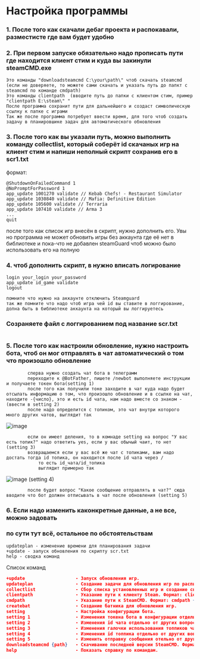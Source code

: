 # Настройка программы
### 1. После того как скачали дебаг проекта и распокавали, разместисте где вам будет удобно
### 2. При первом запуске обязательно надо прописать пути где находится клиент стим и куда вы закинули steamCMD.exe
    Это команды "downloadsteamcmd C:\your\path\" чтоб скачать steamcmd (если не доверяете, то можете сами скачать и указать путь до папкт с steamcmd по команде cmdpath)
    Это команды clientpath  (вводите путь до папки c клиентом стим, пример "clientpath E:\steam\" "
    После программа сохранит пути для дальнейшего и создаст символическую ссылку к папке с играми
    Так же после программа потребует ввести время, для того чтоб создать задачу в планировшике задач для автоматического обновления
### 3. После того как вы указали путь, можно выполнить команду collectlist, который соберёт id скачаных игр на клиент стим и напиши неполный скрипт сохранив его в scr1.txt
формат:
```
@ShutdownOnFailedCommand 1
@NoPromptForPassword 1
app_update 1001270 validate // Kebab Chefs! - Restaurant Simulator
app_update 1030840 validate // Mafia: Definitive Edition
app_update 105600 validate // Terraria
app_update 107410 validate // Arma 3
...
quit
```
после того как список игр внесён в скрипт, нужно дополнить его. Увы но программа не может обновить игры без аккаунта где её нет в библиотеке и пока-что не добавлен steamGuard чтоб можно было использовать его на полную
### 4. чтоб дополнить скрипт, в нужно вписать логирование
```
login your_login your_password
app_update id_game validate
logout
```
    помните что нужно на аккаунте отключить Steamguard
    так же помните что надо чтоб игра чей id вы ставите в логгирование, долна быть в библиотеке аккаунта на который вы логгируетесь 
### Созраняете файл с логгированием под название scr.txt
```
```
### 5. После того как настроили обновление, нужно настроить бота, чтоб он мог отправлять в чат автоматический о том что произошло обновление
```
        сперва нужно создать чат бота в телеграмм
        переходите к @BotFather, пишете /newbot выполняете инструкции и получаете токен бота(setting 1)
        после того как получили токе заходите в чат куда надо будет отсылать информацию о том, что произошло обновление и в ссылке на чат, находите -{число}, это и есть id чата, нам надо вместе со знаком -   (ввести в setting 2)
        после надо определится с топиком, это чат внутри которого много других чатов, выглядит так
```
![image](https://github.com/EvrkMs/AutoUpdateSteamGames/assets/167056681/1a403e6e-bf61-4bc8-b1be-87f4dc3b31d0)
```
        если он имеет деления, то в комнаде setting на вопрос "У вас есть топик?" надо ответить yes, если у вас обычый чаит, то нет (setting 3)
        возвращаемся если у вас всё же чат с топиками, вам надо достать тогда id топика, он находится после id чата через /
            то есть id_чата/id_топика
            выглядит примерно так
```
![image](https://github.com/EvrkMs/AutoUpdateSteamGames/assets/167056681/e14bc2f9-733d-444b-a4a9-62a502d7087d) (setting 4)
```
        после будет вопрос "Какое сообщение отправлять в чат?" сюда вводите что бот должен отписывать в чат после обновления (setting 5)
```
### 6. Если надо изменить каконкретные данные, а не все, можно задовать 
            
### по сути тут всё, остальное по обстоятельствам
```
updateplan - изменение времени для планирования задачи
+update - запуск обновления по скрипту scr.txt
help - сводка команд
```


Список команд
```json
+update                   - Запуск обновления игр.
updateplan                - Создание задачи для обновления игр по расписанию. Формат: updateplan {время}.
collectlist               - Сбор списка установленных игр и создание скрипта обновления.
clientpath                - Указание пути к клиенту Steam. Формат: clientpath {путь}.
cmdpath                   - Указание пути к SteamCMD. Формат: cmdpath {путь}".
createbat                 - Создание батника для обновления игр.
setting                   - Настройка конфигурации бота.
setting 1                 - Изменения токена бота в конфигурации отдельно от остальных вопросов.
setting 2                 - Изменения id чата отдельно от других вопросов.
setting 3                 - Изменения галочки использования топпиков чата.
setting 4                 - Изменения id топпика отдельно от других вопросов.
setting 5                 - Изменить отправку сообщения отельно от других вопросов.
downloadsteamcmd {path}   - Скачивание последней версии SteamCMD. Формат: downloadsteamcmd {путь}.
help                      - Показать справку по командам.
```
